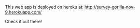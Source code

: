 This web app is deployed on heroku at: http://survey-gorilla-nov-9.herokuapp.com/

Check it out there!